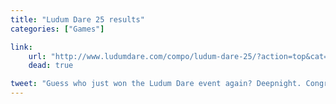 ```yaml
---
title: "Ludum Dare 25 results"
categories: ["Games"]

link:
    url: "http://www.ludumdare.com/compo/ludum-dare-25/?action=top&cat=Overall"
    dead: true

tweet: "Guess who just won the Ludum Dare event again? Deepnight. Congratulations!"
---
```

